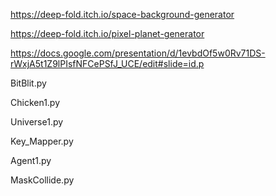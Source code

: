 https://deep-fold.itch.io/space-background-generator

https://deep-fold.itch.io/pixel-planet-generator

https://docs.google.com/presentation/d/1evbdOf5w0Rv71DS-rWxjA5t1Z9lPIsfNFCePSfJ_UCE/edit#slide=id.p

BitBlit.py

Chicken1.py

Universe1.py

Key_Mapper.py

Agent1.py

MaskCollide.py
